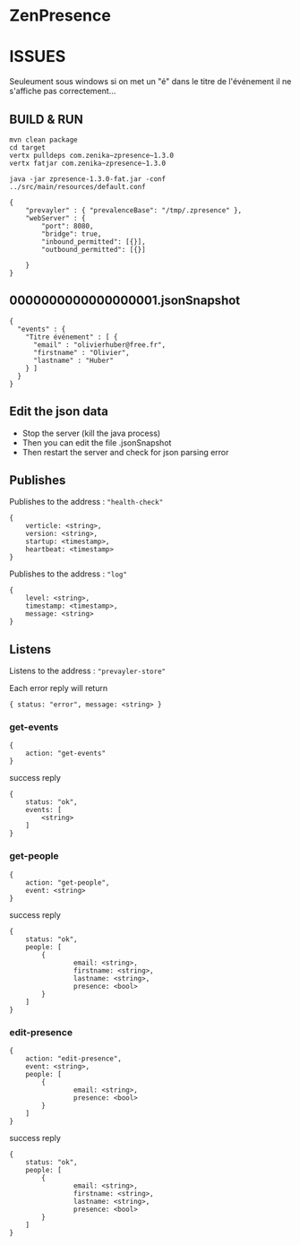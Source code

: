 # ZenPresence

ISSUES
===
Seuleument sous windows si on met un "é" dans le titre de l'événement il ne s'affiche pas correctement...

BUILD & RUN
---
    mvn clean package
    cd target
    vertx pulldeps com.zenika~zpresence~1.3.0
    vertx fatjar com.zenika~zpresence~1.3.0

    java -jar zpresence-1.3.0-fat.jar -conf ../src/main/resources/default.conf

    {
        "prevayler" : { "prevalenceBase": "/tmp/.zpresence" },
        "webServer" : {
            "port": 8080,
            "bridge": true,
            "inbound_permitted": [{}],
            "outbound_permitted": [{}]
    
        }
    }

0000000000000000001.jsonSnapshot
---
    {
      "events" : {
        "Titre événement" : [ {
          "email" : "olivierhuber@free.fr",
          "firstname" : "Olivier",
          "lastname" : "Huber"
        } ]
      }
    }

Edit the json data
---
- Stop the server (kill the java process)
- Then you can edit the file .jsonSnapshot
- Then restart the server and check for json parsing error

## Publishes

Publishes to the address : `"health-check"`

    {
        verticle: <string>,
        version: <string>,
        startup: <timestamp>,
        heartbeat: <timestamp>
    }

Publishes to the address : `"log"`

    {
        level: <string>,
        timestamp: <timestamp>,
        message: <string>
    }

## Listens

Listens to the address : `"prevayler-store"`

Each error reply will return 

    { status: "error", message: <string> }

### get-events

    {
        action: "get-events"
    } 
    
success reply
 
    {
        status: "ok",
        events: [
            <string>
        ]
    }

### get-people

    {
        action: "get-people",
        event: <string>
    }
    
success reply

    {
        status: "ok",
        people: [
            {
                    email: <string>,
                    firstname: <string>,
                    lastname: <string>,
                    presence: <bool>
            }
        ]
    }

### edit-presence

    {
        action: "edit-presence",
        event: <string>,
        people: [
            {
                    email: <string>,
                    presence: <bool>
            }
        ]
    }     
    
success reply
    
    {
        status: "ok",
        people: [
            {
                    email: <string>,
                    firstname: <string>,
                    lastname: <string>,
                    presence: <bool>
            }
        ]
    }
